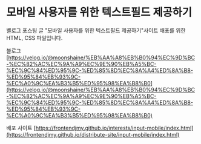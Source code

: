 # 모바일 사용자를 위한 텍스트필드 제공하기

벨로그 포스팅 글 "모바일 사용자를 위한 텍스트필드 제공하기"사이트
배포를 위한 HTML, CSS 파일입니다.

블로그
[https://velog.io/@moonshaine/%EB%AA%A8%EB%B0%94%EC%9D%BC-%EC%82%AC%EC%9A%A9%EC%9E%90%EB%A5%BC-%EC%9C%84%ED%95%9C-%ED%85%8D%EC%8A%A4%ED%8A%B8-%ED%95%84%EB%93%9C-%EC%A0%9C%EA%B3%B5%ED%95%98%EA%B8%B0](https://velog.io/@moonshaine/%EB%AA%A8%EB%B0%94%EC%9D%BC-%EC%82%AC%EC%9A%A9%EC%9E%90%EB%A5%BC-%EC%9C%84%ED%95%9C-%ED%85%8D%EC%8A%A4%ED%8A%B8-%ED%95%84%EB%93%9C-%EC%A0%9C%EA%B3%B5%ED%95%98%EA%B8%B0)

배포 사이트
[https://frontendjmy.github.io/interests/input-mobile/index.html](https://frontendjmy.github.io/distribute-site/input-mobile/index.html)
